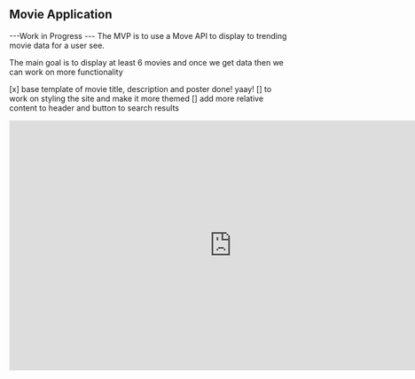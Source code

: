 ## Movie Application

---Work in Progress ---
The MVP is to use  a Move API to display to trending movie data for a user 
see.

The main goal is to display at least 6 movies and once we get data then we can work on more functionality

[x] base template of movie title, description and poster done! yaay!
[] to work on styling the site and make it more themed 
[] add more relative content to header and button to search results 

<iframe style="border: 1px solid rgba(0, 0, 0, 0.1);" width="800" height="450" src="https://www.figma.com/embed?embed_host=share&url=https%3A%2F%2Fwww.figma.com%2Ffile%2FON6yRbkaWClHfTAr8chRF7%2FMovie-Webpage-Template%3Ftype%3Dwhiteboard%26node-id%3D0%253A1%26t%3DyfjRDWaurLIqQjGJ-1" allowfullscreen></iframe>